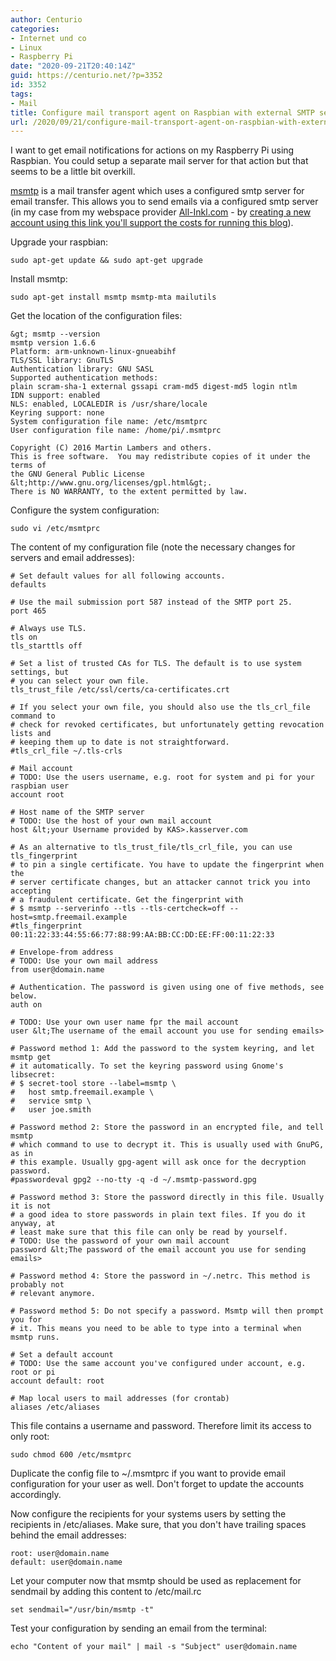 ```yaml
---
author: Centurio
categories:
- Internet und co
- Linux
- Raspberry Pi
date: "2020-09-21T20:40:14Z"
guid: https://centurio.net/?p=3352
id: 3352
tags:
- Mail
title: Configure mail transport agent on Raspbian with external SMTP server
url: /2020/09/21/configure-mail-transport-agent-on-raspbian-with-external-smtp-server/
---
```

I want to get email notifications for actions on my Raspberry Pi using Raspbian. You could setup a separate mail server for that action but that seems to be a little bit overkill.

[msmtp](https://marlam.de/msmtp/) is a mail transfer agent which uses a configured smtp server for email transfer. This allows you to send emails via a configured smtp server (in my case from my webspace provider [All-Inkl.com](https://all-inkl.com/PA13DF412578D) - by [creating a new account using this link you'll support the costs for running this blog](https://all-inkl.com/partnerprogramm/provision/)).

Upgrade your raspbian:

```
sudo apt-get update && sudo apt-get upgrade
```

Install msmtp:

```
sudo apt-get install msmtp msmtp-mta mailutils
```

Get the location of the configuration files:

```
&gt; msmtp --version
msmtp version 1.6.6
Platform: arm-unknown-linux-gnueabihf
TLS/SSL library: GnuTLS
Authentication library: GNU SASL
Supported authentication methods:
plain scram-sha-1 external gssapi cram-md5 digest-md5 login ntlm
IDN support: enabled
NLS: enabled, LOCALEDIR is /usr/share/locale
Keyring support: none
System configuration file name: /etc/msmtprc
User configuration file name: /home/pi/.msmtprc

Copyright (C) 2016 Martin Lambers and others.
This is free software.  You may redistribute copies of it under the terms of
the GNU General Public License &lt;http://www.gnu.org/licenses/gpl.html&gt;.
There is NO WARRANTY, to the extent permitted by law.
```

Configure the system configuration:

```
sudo vi /etc/msmtprc
```

The content of my configuration file (note the necessary changes for servers and email addresses):

```
# Set default values for all following accounts.
defaults

# Use the mail submission port 587 instead of the SMTP port 25.
port 465

# Always use TLS.
tls on
tls_starttls off

# Set a list of trusted CAs for TLS. The default is to use system settings, but
# you can select your own file.
tls_trust_file /etc/ssl/certs/ca-certificates.crt

# If you select your own file, you should also use the tls_crl_file command to
# check for revoked certificates, but unfortunately getting revocation lists and
# keeping them up to date is not straightforward.
#tls_crl_file ~/.tls-crls

# Mail account
# TODO: Use the users username, e.g. root for system and pi for your raspbian user
account root

# Host name of the SMTP server
# TODO: Use the host of your own mail account
host &lt;your Username provided by KAS>.kasserver.com

# As an alternative to tls_trust_file/tls_crl_file, you can use tls_fingerprint
# to pin a single certificate. You have to update the fingerprint when the
# server certificate changes, but an attacker cannot trick you into accepting
# a fraudulent certificate. Get the fingerprint with
# $ msmtp --serverinfo --tls --tls-certcheck=off --host=smtp.freemail.example
#tls_fingerprint 00:11:22:33:44:55:66:77:88:99:AA:BB:CC:DD:EE:FF:00:11:22:33

# Envelope-from address
# TODO: Use your own mail address
from user@domain.name

# Authentication. The password is given using one of five methods, see below.
auth on

# TODO: Use your own user name fpr the mail account
user &lt;The username of the email account you use for sending emails>

# Password method 1: Add the password to the system keyring, and let msmtp get
# it automatically. To set the keyring password using Gnome's libsecret:
# $ secret-tool store --label=msmtp \
#   host smtp.freemail.example \
#   service smtp \
#   user joe.smith

# Password method 2: Store the password in an encrypted file, and tell msmtp
# which command to use to decrypt it. This is usually used with GnuPG, as in
# this example. Usually gpg-agent will ask once for the decryption password.
#passwordeval gpg2 --no-tty -q -d ~/.msmtp-password.gpg

# Password method 3: Store the password directly in this file. Usually it is not
# a good idea to store passwords in plain text files. If you do it anyway, at
# least make sure that this file can only be read by yourself.
# TODO: Use the password of your own mail account
password &lt;The password of the email account you use for sending emails>

# Password method 4: Store the password in ~/.netrc. This method is probably not
# relevant anymore.

# Password method 5: Do not specify a password. Msmtp will then prompt you for
# it. This means you need to be able to type into a terminal when msmtp runs.

# Set a default account
# TODO: Use the same account you've configured under account, e.g. root or pi
account default: root

# Map local users to mail addresses (for crontab)
aliases /etc/aliases
```

This file contains a username and password. Therefore limit its access to only root:

```
sudo chmod 600 /etc/msmtprc
```

Duplicate the config file to ~/.msmtprc if you want to provide email configuration for your user as well. Don't forget to update the accounts accordingly.

Now configure the recipients for your systems users by setting the recipients in /etc/aliases. Make sure, that you don't have trailing spaces behind the email addresses:

```
root: user@domain.name
default: user@domain.name
```

Let your computer now that msmtp should be used as replacement for sendmail by adding this content to /etc/mail.rc

```
set sendmail="/usr/bin/msmtp -t"
```

Test your configuration by sending an email from the terminal:

```
echo "Content of your mail" | mail -s "Subject" user@domain.name
```